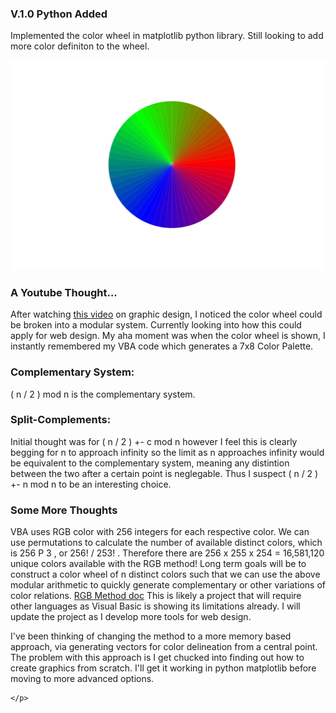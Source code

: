 
<!DOCTYPE html>
<html>
<head>

</head>
<body>
    <h3>V.1.0 Python Added</h3>
    <p>
        Implemented the color wheel in matplotlib python library. Still looking to add more color definiton to the wheel. 
    </p>
    <img src='./ColorWheel.svg'>
<h3>A Youtube Thought...</h3>
    <p>
        After watching <a href=https://www.youtube.com/watch?v=_2LLXnUdUIc >this video</a> on graphic design,
        I noticed the color wheel could be broken into a modular system. Currently looking into how this
        could apply for web design. My aha moment was when the color wheel is shown, I instantly remembered 
        my VBA code which generates a 7x8 Color Palette. 
    </p>

<h3>Complementary System: </h3>
    <p>
         ( n / 2 ) mod n is the complementary system.
    </p> 
<h3>Split-Complements:</h3>
    <p>
        Initial thought was for ( n / 2 ) +- c mod n however I feel this is clearly begging for n to approach infinity
        so the limit as n approaches infinity would be equivalent to the complementary system, meaning any distintion 
        between the two after a certain point is neglegable. Thus I suspect ( n / 2 ) +- n mod n to be an interesting choice.
    </p> 
<h3>Some More Thoughts </h3>
    <p>
        VBA uses RGB color with 256 integers for each respective color. We can use permutations to calculate the number of available distinct colors, which is 256 P 3 , or 256! / 253! . Therefore there are 256 x 255 x 254 = 16,581,120 unique colors available with the RGB method! Long term goals will be to construct a color wheel of n distinct colors such that we can use the above modular arithmetic to quickly generate complementary or other variations of color relations. 
        <a href=https://docs.microsoft.com/en-us/office/vba/language/reference/user-interface-help/rgb-function>RGB Method doc</a>
        This is likely a project that will require other languages as Visual Basic is showing its limitations already. I will update the project as I develop more tools for web design. 
    </p>
    <p>
        I've been thinking of changing the method to a more memory based approach, via generating vectors for color delineation
        from a central point. The problem with this approach is I get chucked into finding out how to create graphics from scratch. 
        I'll get it working in python matplotlib before moving to more advanced options. 
      
    </p>
        

</body>
</html>     